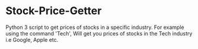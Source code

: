 # Stock-Price-Getter
Python 3 script to get prices of stocks in a specific industry. For example using the command 'Tech', Will get you prices of stocks in the Tech industry i.e Google, Apple etc. 
